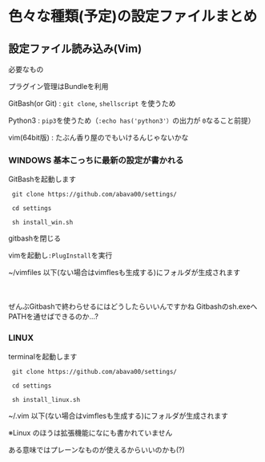 # 色々な種類(予定)の設定ファイルまとめ
## 設定ファイル読み込み(Vim)

必要なもの

プラグイン管理はBundleを利用

GitBash(or Git) : ```git clone```, ```shellscript``` を使うため

Python3 : ```pip3```を使うため（```:echo has('python3'）```の出力が
```0```なること前提）

vim(64bit版) : たぶん香り屋のでもいけるんじゃないかな

### WINDOWS 基本こっちに最新の設定が書かれる

GitBashを起動します

``` git clone https://github.com/abava00/settings/```

``` cd settings```

``` sh install_win.sh```

gitbashを閉じる

vimを起動し```:PlugInstall```を実行


~/vimfiles 以下(ない場合はvimflesも生成する)にフォルダが生成されます

　

ぜんぶGitbashで終わらせるにはどうしたらいいんですかね
Gitbashのsh.exeへPATHを通せばできるのか...?

### LINUX

terminalを起動します

``` git clone https://github.com/abava00/settings/```

``` cd settings```

``` sh install_linux.sh```

~/.vim 以下(ない場合はvimflesも生成する)にフォルダが生成されます

※Linux のほうは拡張機能になにも書かれていません

ある意味ではプレーンなものが使えるからいいのかも(?) 


